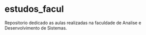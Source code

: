 # estudos_facul
Repositorio dedicado as aulas realizadas na faculdade de Analise e Desenvolvimento de Sistemas.
